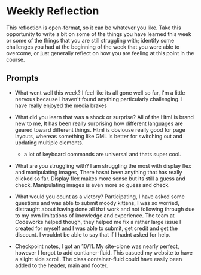 # Weekly Reflection
This reflection is open-format, so it can be whatever you like. Take this opportunity to write a bit on some of the things you have learned this week or some of the things that you are still struggling with; identify some challenges you had at the beginning of the week that you were able to overcome, or just generally reflect on how you are feeling at this point in the course.

## Prompts
- What went well this week?
    I feel like its all gone well so far, I'm a little nervous because I haven't found anything particularly challenging.
    I have really enjoyed the media brakes
- What did you learn that was a shock or surprise?
    All of the Html is brand new to me, It has been really surprising how different languages are geared toward different things. Html is obviouse really good for page layouts, whereas something like GML is better for switching out and updating multiple elements.
    * a lot of keyboard commands are universal and thats super cool.
- What are you struggling with?
    I am struggling the most with display flex and manipulating images, There hasnt been anything that has really clicked so far. Display flex makes more sense but its still a guess and check. Manipulating images is even more so guess and check.
- What would you count as a victory?
    Participating, I have asked some questions and was able to submit moody kittens, I was so worried, distraught about having done all that work and not following through due to my own limitations of knowledge and experience. The team at Codeworks helped though, they helped me fix a rather large issue I created for myself and I was able to submit, get credit and get the discount. I wouldnt be able to say that if I hadnt asked for help.

- Checkpoint notes, I got an 10/11. My site-clone was nearly perfect, however I forgot to add contianer-fluid. This casued my website to have a slight side scroll. The class container-fluid could have easily been added to the header, main and footer.